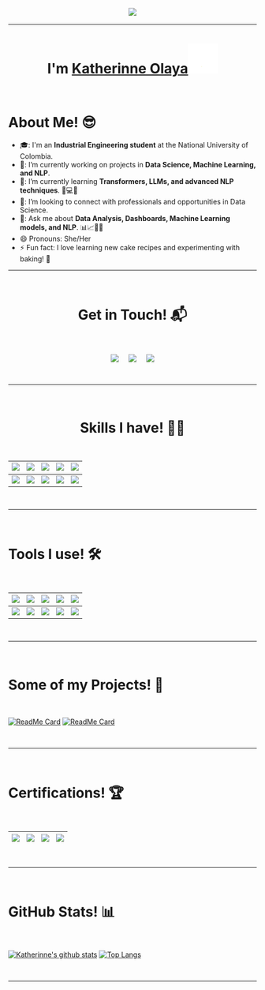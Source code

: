 <p align="center">
  <img src="https://miro.medium.com/max/2048/1*OohqW5DGh9CQS4hLY5FXzA.png" height="230"/>
</p>
<hr>
<h1 align="center">I'm <a href="https://github.com/KatherinneOlaya">Katherinne Olaya<a><img src="https://github.com/Kathryn-Jie/Kathryn-Jie/blob/main/wave.gif" width="60px"/></h1>
<Br>
<h1>About Me! 😎</h1>

- 🎓: I'm an **Industrial Engineering student** at the National University of Colombia.  
- 🔭: I’m currently working on projects in **Data Science, Machine Learning, and NLP**.  
- 🌱: I’m currently learning **Transformers, LLMs, and advanced NLP techniques**. 🧠💻🤖  
- 🤔: I’m looking to connect with professionals and opportunities in Data Science.  
- 💬: Ask me about **Data Analysis, Dashboards, Machine Learning models, and NLP**. 📊📈🤖🧠  
- 😄 Pronouns: She/Her  
- ⚡ Fun fact: I love learning new cake recipes and experimenting with baking! 🍰  

<hr>
<Br>
<h1 align="center">Get in Touch! 📬</h1>
<Br>
<p align="center">
<a href="https://www.linkedin.com/in/katherinne-lucia-olaya-paguatian-77a5752a4" target="blank"><img align="center" src="https://img.shields.io/badge/Katherinne Olaya-0077B5?style=for-the-badge&logo=linkedin&logoColor=white" /></a> &nbsp;&nbsp;&nbsp;  
<a href="mailto:katherinneolaya@gmail.com" target="blank"><img align="center" src="https://img.shields.io/badge/cateolaya3@gmail.com-D14836?style=for-the-badge&logo=gmail&logoColor=white" /></a>    &nbsp;&nbsp;&nbsp;       
<a href="https://github.com/KatherinneOlaya" target="blank"><img align="center" src="https://img.shields.io/badge/KatherinneOlaya-100000?style=for-the-badge&logo=github&logoColor=white" /></a>
</p>
  
<Br>
<hr>
<Br>
<h1 align="center">Skills I have! 🤸‍♀️</h1>
<Br>
  
|![](https://img.shields.io/badge/Machine%20Learning-brightgreen?style=for-the-badge)|![](https://img.shields.io/badge/NLP%20(Natural%20Language%20Processing)-brightgreen?style=for-the-badge)|![](https://img.shields.io/badge/Dashboards-red?style=for-the-badge)|![](https://img.shields.io/badge/Data%20Visualization-red?style=for-the-badge)|![](https://img.shields.io/badge/SQL-blue?style=for-the-badge)|
|---|---|---|---|---|
|![](https://img.shields.io/badge/Data%20Science-blue?style=for-the-badge)|![](https://img.shields.io/badge/Data%20Cleaning-blue?style=for-the-badge)|![](https://img.shields.io/badge/Data%20Analysis-blue?style=for-the-badge)|![](https://img.shields.io/badge/Excel-blue?style=for-the-badge)|![](https://img.shields.io/badge/And%20More!-yellow?style=for-the-badge)|  

<Br>
<hr>
<Br>
<h1>Tools I use! 🛠️</h1>
<Br>
 
|![](https://img.shields.io/badge/Python-FFD43B?style=for-the-badge&logo=python&logoColor=darkgreen)|![](https://img.shields.io/badge/Transformers-FF6F00?style=for-the-badge&logo=huggingface&logoColor=white)|![](https://img.shields.io/badge/scikit_learn-F7931E?style=for-the-badge&logo=scikit-learn&logoColor=white)|![](https://img.shields.io/badge/PyTorch-D00000?style=for-the-badge&logo=PyTorch&logoColor=white)|![](https://img.shields.io/badge/Jupyter-F37626.svg?&style=for-the-badge&logo=Jupyter&logoColor=white)|
|---|---|---|---|---|
|![](https://img.shields.io/badge/Anaconda-342B029.svg?&style=for-the-badge&logo=anaconda&logoColor=white)|![](https://img.shields.io/badge/Pandas-2C2D72?style=for-the-badge&logo=pandas&logoColor=white)|![](https://img.shields.io/badge/Numpy-777BB4?style=for-the-badge&logo=numpy&logoColor=white)|![](https://img.shields.io/badge/Plotly-239120?style=for-the-badge&logo=plotly&logoColor=white)|![](https://img.shields.io/badge/Excel-0078D4?style=for-the-badge&logo=microsoft-excel&logoColor=white)|  

<Br>
<hr>
<Br>
<h1>Some of my Projects! 🎨</h1>
<Br>
  
[![ReadMe Card]([https://github-readme-stats.vercel.app/api/pin/?username=KatherinneOlaya&repo=Twitter-Sentiment-Analysis)](https://github.com/KatherinneOlaya/Twitter-Sentiment-Analysis](https://github.com/KatherinneOlaya/Portafolio_DS_Projects/blob/main/twitter_iphone17_nlp/iphone_17_analysis.ipynb))
[![ReadMe Card]([https://github-readme-stats.vercel.app/api/pin/?username=KatherinneOlaya&repo=Sales-Dashboard)](https://github.com/KatherinneOlaya/Sales-Dashboard](https://github.com/KatherinneOlaya/Portafolio_DS_Projects/blob/main/Supervised_learning/Decision_tree_ExtraaLearn.ipynb))

<Br>
<hr>
<Br>
<h1>Certifications! 🏆</h1>
<Br>
  
|[![](https://img.shields.io/badge/MIT%20Data%20Science%20Program-red?style=for-the-badge)]()|[![](https://img.shields.io/badge/Intermediate%20Python-blue?style=for-the-badge)]()|[![](https://img.shields.io/badge/Machine%20Learning%20Fundamentals-green?style=for-the-badge)]()|[![](https://img.shields.io/badge/Data%20Visualization%20in%20Python-orange?style=for-the-badge)]()|
|---|---|---|---|

<Br>
<hr>
<Br>
<h1>GitHub Stats! 📊</h1>
<Br>
  
[![Katherinne's github stats](https://github-readme-stats.vercel.app/api?username=KatherinneOlaya&show_icons=true&theme=merko)](https://github.com/KatherinneOlaya/github-readme-stats) 
[![Top Langs](https://github-readme-stats.vercel.app/api/top-langs/?username=KatherinneOlaya&layout=compact&theme=merko)](https://github.com/KatherinneOlaya/github-readme-stats)

<Br>
<hr>
<Br>
